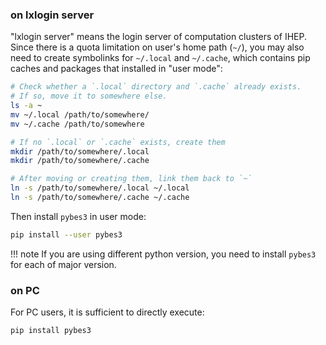 ### on lxlogin server

"lxlogin server" means the login server of computation clusters of IHEP. Since there is a quota limitation on user's home path (`~/`), you may also need to create symbolinks for `~/.local` and `~/.cache`, which contains pip caches and packages that installed in "user mode":

```bash
# Check whether a `.local` directory and `.cache` already exists.
# If so, move it to somewhere else.
ls -a ~
mv ~/.local /path/to/somewhere/
mv ~/.cache /path/to/somewhere

# If no `.local` or `.cache` exists, create them
mkdir /path/to/somewhere/.local
mkdir /path/to/somewhere/.cache

# After moving or creating them, link them back to `~`
ln -s /path/to/somewhere/.local ~/.local
ln -s /path/to/somewhere/.cache ~/.cache
```

Then install `pybes3` in user mode:

```bash
pip install --user pybes3
```

!!! note
    If you are using different python version, you need to install `pybes3` for each of major version.

### on PC

For PC users, it is sufficient to directly execute:

```bash
pip install pybes3
```
